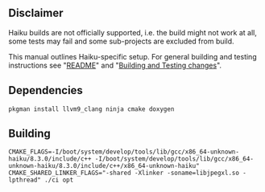 ## Disclaimer

Haiku builds are not officially supported, i.e. the build might not work at all,
some tests may fail and some sub-projects are excluded from build.

This manual outlines Haiku-specific setup. For general building and testing
instructions see "[README](README.md)" and
"[Building and Testing changes](doc/building_and_testing.md)".

## Dependencies

```shell
pkgman install llvm9_clang ninja cmake doxygen
```

## Building

```shell
CMAKE_FLAGS=-I/boot/system/develop/tools/lib/gcc/x86_64-unknown-haiku/8.3.0/include/c++ -I/boot/system/develop/tools/lib/gcc/x86_64-unknown-haiku/8.3.0/include/c++/x86_64-unknown-haiku" CMAKE_SHARED_LINKER_FLAGS="-shared -Xlinker -soname=libjpegxl.so -lpthread" ./ci opt
```
